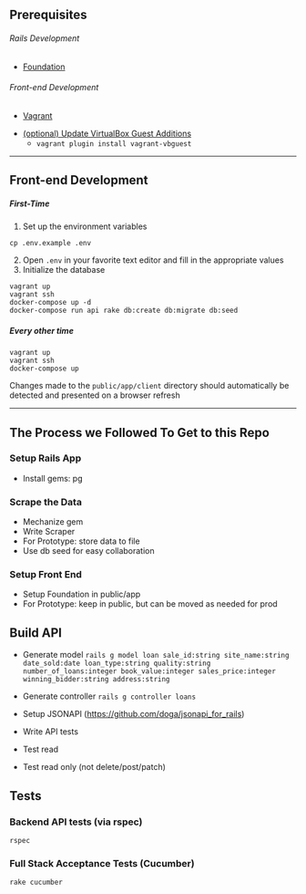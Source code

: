 ## Prerequisites

###### Rails Development
+ [Foundation](http://foundation.zurb.com/apps/getting-started.html)

###### Front-end Development
+ [Vagrant](https://www.vagrantup.com/downloads.html)
* [(optional) Update VirtualBox Guest Additions](https://github.com/dotless-de/vagrant-vbguest)
  * `vagrant plugin install vagrant-vbguest`

---

## Front-end Development

##### First-Time
1. Set up the environment variables

 ```shell
 cp .env.example .env
 ```

2. Open `.env` in your favorite text editor and fill in the appropriate values
3. Initialize the database

 ```shell
 vagrant up
 vagrant ssh
 docker-compose up -d
 docker-compose run api rake db:create db:migrate db:seed
 ```

##### Every other time

```shell
vagrant up
vagrant ssh
docker-compose up
```

Changes made to the `public/app/client` directory should automatically be detected and presented on a browser refresh

---

## The Process we Followed To Get to this Repo

### Setup Rails App

* Install gems: pg

### Scrape the Data

* Mechanize gem
* Write Scraper
* For Prototype: store data to file
* Use db seed for easy collaboration

### Setup Front End

* Setup Foundation in public/app
* For Prototype: keep in public, but can be moved as needed for prod

## Build API

* Generate model `rails g model loan sale_id:string site_name:string date_sold:date loan_type:string quality:string number_of_loans:integer book_value:integer sales_price:integer winning_bidder:string address:string`
* Generate controller `rails g controller loans`
* Setup JSONAPI (https://github.com/doga/jsonapi_for_rails)

* Write API tests
* Test read
* Test read only (not delete/post/patch)


## Tests

### Backend API tests (via rspec)
`rspec`

### Full Stack Acceptance Tests (Cucumber)
`rake cucumber`
